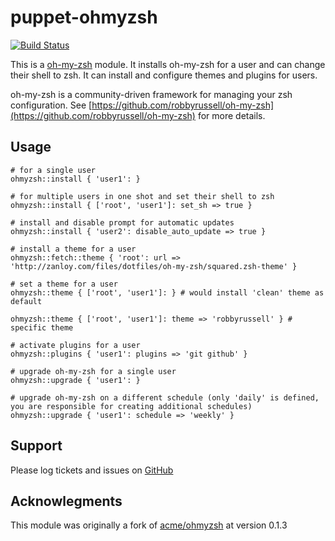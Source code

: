 # puppet-ohmyzsh
[![Build Status](https://travis-ci.org/zanloy/puppet-ohmyzsh.svg?branch=master)](https://travis-ci.org/zanloy/puppet-ohmyzsh)

This is a [oh-my-zsh](https://github.com/robbyrussell/oh-my-zsh) module. It
installs oh-my-zsh for a user and can change their shell to zsh. It can install
and configure themes and plugins for users.

oh-my-zsh is a community-driven framework for managing your zsh configuration.
See [https://github.com/robbyrussell/oh-my-zsh](https://github.com/robbyrussell/oh-my-zsh)
for more details.

## Usage

```puppet
# for a single user
ohmyzsh::install { 'user1': }

# for multiple users in one shot and set their shell to zsh
ohmyzsh::install { ['root', 'user1']: set_sh => true }

# install and disable prompt for automatic updates
ohmyzsh::install { 'user2': disable_auto_update => true }

# install a theme for a user
ohmyzsh::fetch::theme { 'root': url => 'http://zanloy.com/files/dotfiles/oh-my-zsh/squared.zsh-theme' }

# set a theme for a user
ohmyzsh::theme { ['root', 'user1']: } # would install 'clean' theme as default

ohmyzsh::theme { ['root', 'user1']: theme => 'robbyrussell' } # specific theme

# activate plugins for a user
ohmyzsh::plugins { 'user1': plugins => 'git github' }

# upgrade oh-my-zsh for a single user
ohmyzsh::upgrade { 'user1': }

# upgrade oh-my-zsh on a different schedule (only 'daily' is defined, you are responsible for creating additional schedules)
ohmyzsh::upgrade { 'user1': schedule => 'weekly' }
```

Support
-------

Please log tickets and issues on [GitHub](https://github.com/zanloy/puppet-ohmyzsh)


Acknowlegments
--------------

This module was originally a fork of [acme/ohmyzsh](https://github.com/acme/puppet-acme-oh-my-zsh) at version 0.1.3
